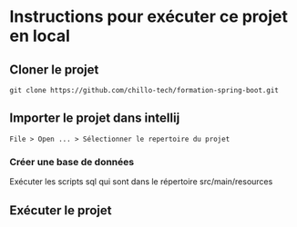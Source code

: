 # Instructions pour exécuter ce projet en local

## Cloner le projet

```
git clone https://github.com/chillo-tech/formation-spring-boot.git
```

## Importer le projet dans intellij

```
File > Open ... > Sélectionner le repertoire du projet
```

### Créer une base de données

Exécuter les scripts sql qui sont dans le répertoire src/main/resources

## Exécuter le projet
